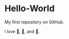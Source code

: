 Hello-World
===========

My first repository on GitHub.

I love :hamburger:, :pizza:, and :tennis:.
